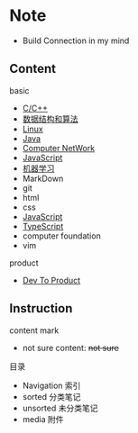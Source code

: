 # Note

- Build Connection in my mind

## Content

basic

- [C/C++](/Navigation/c++_and_C.md)
- [数据结构和算法](/Navigation/DataStructure_And_Algorithm.md)
- [Linux](/Navigation/Linux.md)
- [Java](/Navigation/Java.md)
- [Computer NetWork](Navigation/NetWork.md)
- [JavaScript](Navigation/JavaScript.md)
- [机器学习](/Navigation/机器学习.md)
- MarkDown
- git
- html
- css
- [JavaScript](JavaScript.md)
- [TypeScript](TypeScript.md)
- computer foundation
- vim

product

- [Dev To Product](/sorted/DevToProduction/DevToProduction.md)

## Instruction

content mark

- not sure content: ~~not sure~~

目录

- Navigation 索引
- sorted 分类笔记
- unsorted 未分类笔记
- media 附件
